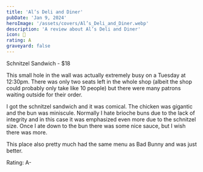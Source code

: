 ```yaml
---
title: 'Al’s Deli and Diner'
pubDate: 'Jan 9, 2024'
heroImage: '/assets/covers/Al’s_Deli_and_Diner.webp'
description: 'A review about Al’s Deli and Diner'
icon: 🍔
rating: A
graveyard: false
---
```


Schnitzel Sandwich - $18

This small hole in the wall was actually extremely busy on a Tuesday at 12:30pm. There was only two seats left in the whole shop (albeit the shop could probably only take like 10 people) but there were many patrons waiting outside for their order. 

I got the schnitzel sandwich and it was comical. The chicken was gigantic and the bun was miniscule. Normally I hate brioche buns due to the lack of integrity and in this case it was emphasized even more due to the schnitzel size. Once I ate down to the bun there was some nice sauce, but I wish there was more.

This place also pretty much had the same menu as Bad Bunny and was just better.

Rating: A-
